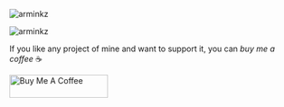 <p align="left"> <img src="https://komarev.com/ghpvc/?username=arminkz" alt="arminkz" /> </p>

<img align="center" src="https://github-readme-stats.vercel.app/api?username=arminkz&show_icons=true" alt="arminkz" />


If you like any project of mine and want to support it, you can *buy me a coffee* ☕

<a href="https://www.buymeacoffee.com/arminkz" target="_blank"><img src="https://cdn.buymeacoffee.com/buttons/default-orange.png" alt="Buy Me A Coffee" height="41" width="174"></a>
